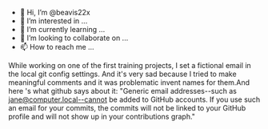 - 👋 Hi, I’m @beavis22x
- 👀 I’m interested in ...
- 🌱 I’m currently learning ...
- 💞️ I’m looking to collaborate on ...
- 📫 How to reach me ...

While working on one of the first training projects, I set a fictional email in 
the local git config settings. And it's very sad because I tried to make meaningful 
comments and it was problematic invent names for them.And here 's what github says
about it:
"Generic email addresses--such as jane@computer.local--cannot be added to GitHub 
accounts. If you use such an email for your commits, the commits will not be linked 
to your GitHub profile and will not show up in your contributions graph."
